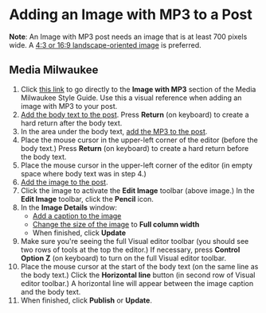 # Adding an Image with MP3 to a Post

**Note**: An Image with MP3 post needs an image that is at least 700 pixels wide. A [4:3 or 16:9 landscape-oriented image](http://mediamilwaukee.com/style-guide) is preferred.

## Media Milwaukee

1. Click [this link](http://mediamilwaukee.com/style-guide#imagewithmp3) to go directly to the **Image with MP3** section of the Media Milwaukee Style Guide. Use this a visual reference when adding an image with MP3 to your post.
2. [Add the body text to the post](/working-with-text-and-links/working-with-content-in-the-visual-editor.md). Press **Return** \(on keyboard\) to create a hard return after the body text.
3. In the area under the body text, [add the MP3 to the post](/working-with-media/adding-an-mp3-to-a-post.md).
4. Place the mouse cursor in the upper-left corner of the editor \(before the body text.\) Press **Return** \(on keyboard\) to create a hard return before the body text. 
5. Place the mouse cursor in the upper-left corner of the editor \(in empty space where body text was in step 4.\) 
6. [Add the image to the post](/working-with-media/adding-an-image-to-a-post.md).
7. Click the image to activate the **Edit Image** toolbar \(above image.\) In the **Edit Image** toolbar, click the **Pencil** icon.
8. In the **Image Details** window:
   * [Add a caption to the image](/working-with-media/adding-a-caption-and-alt-text-to-an-image.md)
   * [Change the size of the image](/working-with-media/changing-the-size-of-an-image.md) to **Full column width**
   * When finished, click **Update**
9. Make sure you're seeing the full Visual editor toolbar \(you should see two rows of tools at the top the editor.\) If necessary, press **Control** **Option** **Z** \(on keyboard\) to turn on the full Visual editor toolbar.
10. Place the mouse cursor at the start of the body text \(on the same line as the body text.\) Click the **Horizontal line** button \(in second row of Visual editor toolbar.\) A horizontal line will appear between the image caption and the body text. 
11. When finished, click **Publish** or **Update**. 



